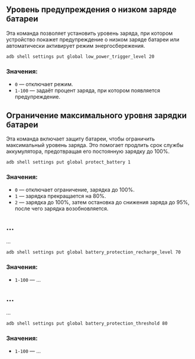 ## Уровень предупреждения о низком заряде батареи
Эта команда позволяет установить уровень заряда, при котором устройство покажет предупреждение о низком заряде батареи или автоматически активирует режим энергосбережения.

```
adb shell settings put global low_power_trigger_level 20
```

### Значения:
- `0` — отключает режим. 
- `1-100` — задаёт процент заряда, при котором появляется предупреждение.

## Ограничение максимального уровня зарядки батареи
Эта команда включает защиту батареи, чтобы ограничить максимальный уровень заряда. Это помогает продлить срок службы аккумулятора, предотвращая его постоянную зарядку до 100%.

```
adb shell settings put global protect_battery 1
```

### Значения:
- `0` — отключает ограничение, зарядка до 100%.
- `1` — зарядка прекращается на 80%.
- `2` — зарядка до 100%, затем остановка до снижения заряда до 95%, после чего зарядка возобновляется.

## ...
...

```
adb shell settings put global battery_protection_recharge_level 70
```

### Значения:
- `1-100` — ...

## ...
...

```
adb shell settings put global battery_protection_threshold 80
```

### Значения:
- `1-100` — ...
